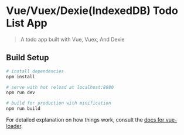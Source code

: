 # Vue/Vuex/Dexie(IndexedDB) Todo List App

> A todo app built with Vue, Vuex, And Dexie

## Build Setup

``` bash
# install dependencies
npm install

# serve with hot reload at localhost:8080
npm run dev

# build for production with minification
npm run build
```

For detailed explanation on how things work, consult the [docs for vue-loader](http://vuejs.github.io/vue-loader).
